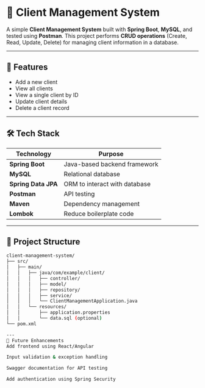 # 👥 Client Management System

A simple **Client Management System** built with **Spring Boot**, **MySQL**, and tested using **Postman**. This project performs **CRUD operations** (Create, Read, Update, Delete) for managing client information in a database.

---

## 📌 Features

- Add a new client
- View all clients
- View a single client by ID
- Update client details
- Delete a client record

---

## 🛠️ Tech Stack

| Technology       | Purpose                           |
|------------------|------------------------------------|
| **Spring Boot**   | Java-based backend framework       |
| **MySQL**         | Relational database                |
| **Spring Data JPA** | ORM to interact with database     |
| **Postman**       | API testing                        |
| **Maven**         | Dependency management              |
| **Lombok**        | Reduce boilerplate code            |

---

## 🧱 Project Structure

```bash
client-management-system/
├── src/
│   ├── main/
│   │   ├── java/com/example/client/
│   │   │   ├── controller/
│   │   │   ├── model/
│   │   │   ├── repository/
│   │   │   ├── service/
│   │   │   └── ClientManagementApplication.java
│   │   └── resources/
│   │       ├── application.properties
│   │       └── data.sql (optional)
└── pom.xml

---
🎯 Future Enhancements
Add frontend using React/Angular

Input validation & exception handling

Swagger documentation for API testing

Add authentication using Spring Security
